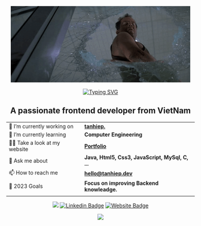 <div align="center">
  
  <img src="https://github.com/centopw/centopw/blob/master/assets/image/gif.gif" />
  
  <a href="https://git.io/typing-svg"><img src="https://readme-typing-svg.demolab.com?font=Fira+Code&weight=700&duration=2000&pause=1000&color=F7F7F7&center=true&vCenter=true&width=435&lines=Hey%F0%9F%91%8B%2C+I'm+Hiep+Nguyen+-+aka+Cento;Welcome+to+My+Github+profile!" alt="Typing SVG" /></a>
</div>

<h2 align="center">A passionate frontend developer from VietNam</h2>

<div align="center">

|         |                    |
| ------- | ------------------ |
| 🔭 I’m currently working on   | **[tanhiep.](https://tanhiep.dev)** |
| 🌱 I’m currently learning   | **Computer Engineering**                |
| 👨‍💻 Take a look at my website   | **[Portfolio](https://tanhiep.dev/)** |
| 💬 Ask me about    | **Java, Html5, Css3, JavaScript, MySql, C, ...**                |
| 📫 How to reach me    | **hello@tanhiep.dev**                |
| 🥅 2023 Goals     |   **Focus on improving Backend knowleadge.** |
|         |                    |

[![](https://visitcount.itsvg.in/api?id=centopw&label=Profile%20Views&color=12&pretty=true)](https://visitcount.itsvg.in)
[![Linkedin Badge](https://img.shields.io/badge/-LinkedIn-0d1117?style=flat&logo=Linkedin&logoColor=white)](https://linkedin.com/in/cento)
[![Website Badge](https://img.shields.io/badge/Website-0d1117?style=flat&logo=google-chrome&logoColor=white)](https://tanhiep.dev/)
  
</div>


<p align="center">
  <img src="https://github-readme-streak-stats.herokuapp.com?user=centopw&theme=material-palenight&date_format=M%20j%5B%2C%20Y%5D" />
</p>

[website]: https://tanhiep.dev
[twitter]: https://twitter.com/centoppw
[instagram]: https://www.instagram.com/centopw
[linkedin]: https://linkedin.com/in/cento
